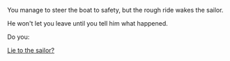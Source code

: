 You manage to steer the boat to safety, but the rough ride wakes the sailor.

He won't let you leave until you tell him what happened.

Do you:
 
[Lie to the sailor?](./lie/lie.md)